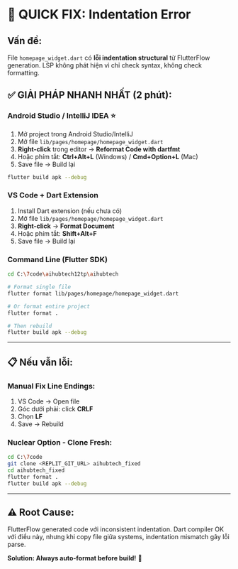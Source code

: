 # 🚨 QUICK FIX: Indentation Error

## Vấn đề:
File `homepage_widget.dart` có **lỗi indentation structural** từ FlutterFlow generation. LSP không phát hiện vì chỉ check syntax, không check formatting.

## ✅ GIẢI PHÁP NHANH NHẤT (2 phút):

### **Android Studio / IntelliJ IDEA** ⭐
1. Mở project trong Android Studio/IntelliJ
2. Mở file `lib/pages/homepage/homepage_widget.dart`
3. **Right-click** trong editor → **Reformat Code with dartfmt**
4. Hoặc phím tắt: **Ctrl+Alt+L** (Windows) / **Cmd+Option+L** (Mac)
5. Save file → Build lại

```bash
flutter build apk --debug
```

### **VS Code + Dart Extension**
1. Install Dart extension (nếu chưa có)
2. Mở file `lib/pages/homepage/homepage_widget.dart`
3. **Right-click** → **Format Document**
4. Hoặc phím tắt: **Shift+Alt+F**
5. Save file → Build lại

### **Command Line (Flutter SDK)**
```bash
cd C:\7code\aihubtech12tp\aihubtech

# Format single file
flutter format lib/pages/homepage/homepage_widget.dart

# Or format entire project
flutter format .

# Then rebuild
flutter build apk --debug
```

---

## 📋 Nếu vẫn lỗi:

### Manual Fix Line Endings:
1. VS Code → Open file
2. Góc dưới phải: click **CRLF**
3. Chọn **LF**
4. Save → Rebuild

### Nuclear Option - Clone Fresh:
```bash
cd C:\7code
git clone <REPLIT_GIT_URL> aihubtech_fixed
cd aihubtech_fixed
flutter format .
flutter build apk --debug
```

---

## ⚠️ Root Cause:
FlutterFlow generated code với inconsistent indentation. Dart compiler OK với điều này, nhưng khi copy file giữa systems, indentation mismatch gây lỗi parse.

**Solution: Always auto-format before build!** 🚀
